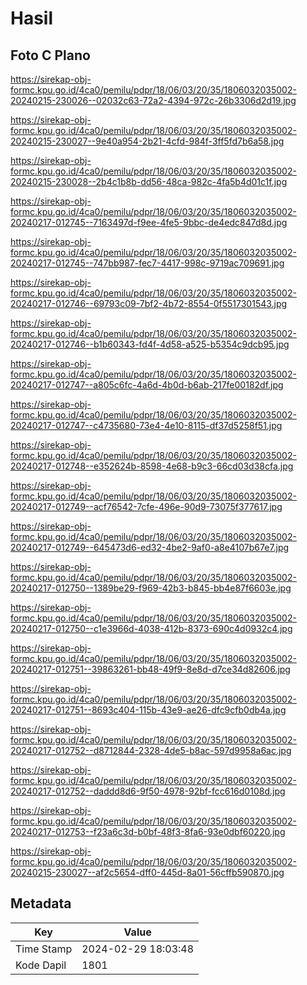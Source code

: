 # Hasil

## Foto C Plano

https://sirekap-obj-formc.kpu.go.id/4ca0/pemilu/pdpr/18/06/03/20/35/1806032035002-20240215-230026--02032c63-72a2-4394-972c-26b3306d2d19.jpg

https://sirekap-obj-formc.kpu.go.id/4ca0/pemilu/pdpr/18/06/03/20/35/1806032035002-20240215-230027--9e40a954-2b21-4cfd-984f-3ff5fd7b6a58.jpg

https://sirekap-obj-formc.kpu.go.id/4ca0/pemilu/pdpr/18/06/03/20/35/1806032035002-20240215-230028--2b4c1b8b-dd56-48ca-982c-4fa5b4d01c1f.jpg

https://sirekap-obj-formc.kpu.go.id/4ca0/pemilu/pdpr/18/06/03/20/35/1806032035002-20240217-012745--7163497d-f9ee-4fe5-9bbc-de4edc847d8d.jpg

https://sirekap-obj-formc.kpu.go.id/4ca0/pemilu/pdpr/18/06/03/20/35/1806032035002-20240217-012745--747bb987-fec7-4417-998c-9719ac709691.jpg

https://sirekap-obj-formc.kpu.go.id/4ca0/pemilu/pdpr/18/06/03/20/35/1806032035002-20240217-012746--69793c09-7bf2-4b72-8554-0f5517301543.jpg

https://sirekap-obj-formc.kpu.go.id/4ca0/pemilu/pdpr/18/06/03/20/35/1806032035002-20240217-012746--b1b60343-fd4f-4d58-a525-b5354c9dcb95.jpg

https://sirekap-obj-formc.kpu.go.id/4ca0/pemilu/pdpr/18/06/03/20/35/1806032035002-20240217-012747--a805c6fc-4a6d-4b0d-b6ab-217fe00182df.jpg

https://sirekap-obj-formc.kpu.go.id/4ca0/pemilu/pdpr/18/06/03/20/35/1806032035002-20240217-012747--c4735680-73e4-4e10-8115-df37d5258f51.jpg

https://sirekap-obj-formc.kpu.go.id/4ca0/pemilu/pdpr/18/06/03/20/35/1806032035002-20240217-012748--e352624b-8598-4e68-b9c3-66cd03d38cfa.jpg

https://sirekap-obj-formc.kpu.go.id/4ca0/pemilu/pdpr/18/06/03/20/35/1806032035002-20240217-012749--acf76542-7cfe-496e-90d9-73075f377617.jpg

https://sirekap-obj-formc.kpu.go.id/4ca0/pemilu/pdpr/18/06/03/20/35/1806032035002-20240217-012749--645473d6-ed32-4be2-9af0-a8e4107b67e7.jpg

https://sirekap-obj-formc.kpu.go.id/4ca0/pemilu/pdpr/18/06/03/20/35/1806032035002-20240217-012750--1389be29-f969-42b3-b845-bb4e87f6603e.jpg

https://sirekap-obj-formc.kpu.go.id/4ca0/pemilu/pdpr/18/06/03/20/35/1806032035002-20240217-012750--c1e3966d-4038-412b-8373-690c4d0932c4.jpg

https://sirekap-obj-formc.kpu.go.id/4ca0/pemilu/pdpr/18/06/03/20/35/1806032035002-20240217-012751--39863261-bb48-49f9-8e8d-d7ce34d82606.jpg

https://sirekap-obj-formc.kpu.go.id/4ca0/pemilu/pdpr/18/06/03/20/35/1806032035002-20240217-012751--8693c404-115b-43e9-ae26-dfc9cfb0db4a.jpg

https://sirekap-obj-formc.kpu.go.id/4ca0/pemilu/pdpr/18/06/03/20/35/1806032035002-20240217-012752--d8712844-2328-4de5-b8ac-597d9958a6ac.jpg

https://sirekap-obj-formc.kpu.go.id/4ca0/pemilu/pdpr/18/06/03/20/35/1806032035002-20240217-012752--daddd8d6-9f50-4978-92bf-fcc616d0108d.jpg

https://sirekap-obj-formc.kpu.go.id/4ca0/pemilu/pdpr/18/06/03/20/35/1806032035002-20240217-012753--f23a6c3d-b0bf-48f3-8fa6-93e0dbf60220.jpg

https://sirekap-obj-formc.kpu.go.id/4ca0/pemilu/pdpr/18/06/03/20/35/1806032035002-20240215-230027--af2c5654-dff0-445d-8a01-56cffb590870.jpg


## Metadata

| Key        | Value               |
| ---------- | ------------------- |
| Time Stamp | 2024-02-29 18:03:48 |
| Kode Dapil | 1801                |



